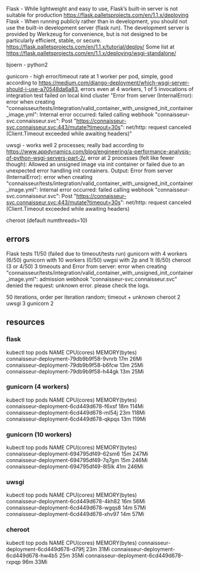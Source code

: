 Flask - While lightweight and easy to use, Flask’s built-in server is not suitable for production https://flask.palletsprojects.com/en/1.1.x/deploying
Flask - When running publicly rather than in development, you should not use the built-in development server (flask run). The development server is provided by Werkzeug for convenience, but is not designed to be particularly efficient, stable, or secure.   https://flask.palletsprojects.com/en/1.1.x/tutorial/deploy/
Some list at https://flask.palletsprojects.com/en/1.1.x/deploying/wsgi-standalone/

bjoern - python2

gunicorn - high error/timeout rate at 1 worker per pod, simple, good according to https://medium.com/django-deployment/which-wsgi-server-should-i-use-a70548da6a83, errors even at 4 workers, 1 of 5 invocations of integration test failed on local kind cluster
"Error from server (InternalError): error when creating "connaisseur/tests/integration/valid_container_with_unsigned_init_container_image.yml": Internal error occurred: failed calling webhook "connaisseur-svc.connaisseur.svc": Post "https://connaisseur-svc.connaisseur.svc:443/mutate?timeout=30s": net/http: request canceled (Client.Timeout exceeded while awaiting headers)"

uwsgi - works well 2 processes; really bad according to https://www.appdynamics.com/blog/engineering/a-performance-analysis-of-python-wsgi-servers-part-2/, 
error at 2 processes (felt like fewer though):
Allowed an unsigned image via init container or failed due to an unexpected error handling init containers. Output:
Error from server (InternalError): error when creating "connaisseur/tests/integration/valid_container_with_unsigned_init_container_image.yml": Internal error occurred: failed calling webhook "connaisseur-svc.connaisseur.svc": Post "https://connaisseur-svc.connaisseur.svc:443/mutate?timeout=30s": net/http: request canceled (Client.Timeout exceeded while awaiting headers)

cheroot (default numthreads=10)

## errors

Flask tests 11/50 (failed due to timeout/tests run)
gunicorn with 4 workers (6/50)
gunicorn with 10 workers (0/50)
uwgsi with 2p and 1t  (6/50)
cheroot (3 or 4/50) 3 timeouts and
Error from server: error when creating "connaisseur/tests/integration/valid_container_with_unsigned_init_container_image.yml": admission webhook "connaisseur-svc.connaisseur.svc" denied the request: unknown error. please check the logs.



50 iterations, order per iteration random; timeout + unknown
cheroot 2
uwsgi 3
gunicorn 2

## resources

### flask

kubectl top pods
NAME                                      CPU(cores)   MEMORY(bytes)   
connaisseur-deployment-79db9b9f58-9vnrb   17m          26Mi            
connaisseur-deployment-79db9b9f58-b6fcw   13m          25Mi            
connaisseur-deployment-79db9b9f58-h44gk   13m          25Mi

### gunicorn (4 workers)

kubectl top pods
NAME                                      CPU(cores)   MEMORY(bytes)   
connaisseur-deployment-6cd449d678-f6xsf   18m          114Mi           
connaisseur-deployment-6cd449d678-ml54j   23m          118Mi           
connaisseur-deployment-6cd449d678-qkpqs   13m          119Mi 

### gunicorn (10 workers)
kubectl top pods
NAME                                      CPU(cores)   MEMORY(bytes)   
connaisseur-deployment-694795df49-62sm6   15m          247Mi           
connaisseur-deployment-694795df49-7q7gm   15m          246Mi           
connaisseur-deployment-694795df49-8l5lk   41m          246Mi         

### uwsgi 
kubectl top pods
NAME                                      CPU(cores)   MEMORY(bytes)   
connaisseur-deployment-6cd449d678-4kh82   16m          56Mi            
connaisseur-deployment-6cd449d678-wgqs8   14m          57Mi            
connaisseur-deployment-6cd449d678-xhv97   14m          57Mi

### cheroot
kubectl top pods
NAME                                      CPU(cores)   MEMORY(bytes)
connaisseur-deployment-6cd449d678-d79fj   23m          31Mi
connaisseur-deployment-6cd449d678-hw4b5   25m          35Mi
connaisseur-deployment-6cd449d678-rxpqp   96m          33Mi